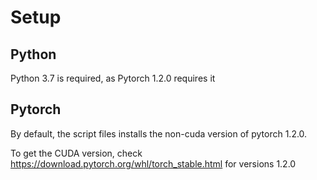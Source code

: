 # Setup

## Python
Python 3.7 is required, as Pytorch 1.2.0 requires it

## Pytorch
By default, the script files installs the non-cuda version of pytorch 1.2.0. 

To get the CUDA version, check https://download.pytorch.org/whl/torch_stable.html for versions 1.2.0
